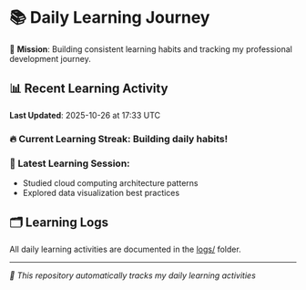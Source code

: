 # 📚 Daily Learning Journey

🎯 **Mission**: Building consistent learning habits and tracking my professional development journey.

## 📊 Recent Learning Activity

**Last Updated**: 2025-10-26 at 17:33 UTC

### 🔥 Current Learning Streak: Building daily habits!

### 📝 Latest Learning Session:
- Studied cloud computing architecture patterns
- Explored data visualization best practices

## 🗂️ Learning Logs

All daily learning activities are documented in the [logs/](./logs/) folder.

---
*🤖 This repository automatically tracks my daily learning activities*
